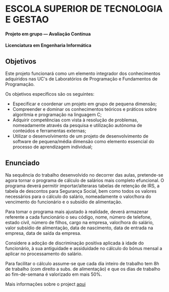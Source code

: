 # ESCOLA SUPERIOR DE TECNOLOGIA E GESTAO
#### Projeto em grupo — Avaliação Contínua
#### Licenciatura em Engenharia Informática

## Objetivos
Este projeto funcionará como um elemento integrador dos conhecimentos adquiridos nas UC's de Laboratórios de Programação e Fundamentos de Programação.

Os objetivos específicos são os seguintes:
- Especificar e coordenar um projeto em grupo de pequena dimensão; 
- Compreender e dominar os conhecimentos teóricos e práticos sobre algoritmia e programação na linguagem C;
- Adquirir competências com vista à resolução de problemas, nomeadamente através da pesquisa e utilização autónoma de conteúdos e ferramentas externas;
- Utilizar o desenvolvimento de um projeto de desenvolvimento de software de pequena/média dimensão como elemento essencial do processo de aprendizagem individual;

## Enunciado
Na sequência do trabalho desenvolvido no decorrer das aulas, pretende-se agora tornar o programa de cálculo de salários mais completo efuncional. O programa deverá permitir importar/alteraras tabelas de retenção de IRS, a tabela de descontos para Segurança Social, bem como todos os valores necessários para o cálculo do salário, nomeadamente o valor/hora do vencimento do funcionário e o subsídio de alimentação.

Para tomar o programa mais ajustado à realidade, deverá armazenar referente a cada funcionário o seu código, nome, número de telefone, estado civil, número de filhos, cargo na empresa, valor/hora do salário, valor subsídio de alimentação, data de nascimento, data de entrada na empresa, data de saída da empresa.

Considere a adoção de discriminação positiva aplicada à idade do funcionário, à sua antiguidade e assiduidade no cálculo do bónus mensal a aplicar no processamento do salário.

Para facilitar o cálculo assume-se que cada dia inteiro de trabalho tem 8h de trabalho (com direito a subs. de alimentação) e que os dias de trabalho ao fim-de-semana é valorizado em mais 50%.

Mais informações sobre o project [aqui](https://github.com/ESTG-LEI-Workgroup/LP_AC_C_2020/blob/master/Enunciado.pdf)
